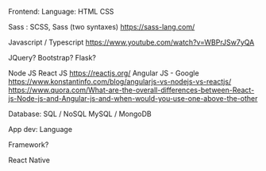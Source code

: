 Frontend:
    Language:
        HTML
        CSS

Sass : SCSS, Sass (two syntaxes)
https://sass-lang.com/

Javascript /
Typescript
https://www.youtube.com/watch?v=WBPrJSw7yQA

JQuery?
Bootstrap?
Flask?

Node JS
React JS
https://reactjs.org/
Angular JS - Google
https://www.konstantinfo.com/blog/angularjs-vs-nodejs-vs-reactjs/
https://www.quora.com/What-are-the-overall-differences-between-React-js-Node-js-and-Angular-js-and-when-would-you-use-one-above-the-other


Database:
SQL / NoSQL
MySQL / MongoDB



App dev:
Language

Framework?


React Native
